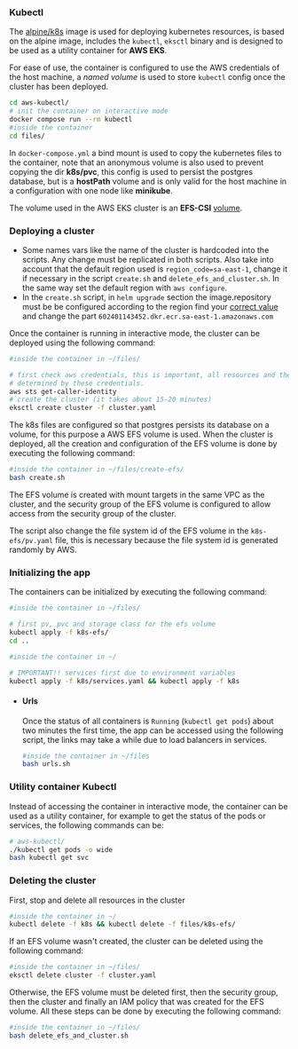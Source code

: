 ### Kubectl

The [alpine/k8s](https://hub.docker.com/r/alpine/k8s) image is used for deploying kubernetes 
resources, is based on the alpine image, 
includes the `kubectl`, `eksctl` binary and is designed to be used as a utility container for 
**AWS EKS**. 

For ease of use, the container is configured to use the AWS credentials of the host machine, a 
_named volume_ is used to store `kubectl` config once the cluster has been deployed.
```bash
cd aws-kubectl/
# init the container on interactive mode
docker compose run --rm kubectl
#inside the container
cd files/
```
In `docker-compose.yml` a bind mount is used to copy the kubernetes files to the container, 
note that an anonymous volume is also used to prevent copying the dir __k8s/pvc__, this config 
is used to persist the postgres database, but is a **hostPath** volume and is only valid for the
host machine in a configuration with one node like **minikube**.

The volume used in the AWS EKS cluster is an **EFS-CSI** [volume](https://docs.aws.amazon.com/eks/latest/userguide/efs-csi.html).

### Deploying a cluster

- Some names vars like the name of the cluster is hardcoded into the scripts. Any change must 
be replicated in both scripts. Also take into account that the default region used is 
`region_code=sa-east-1`, change it 
if necessary in the script `create.sh` and `delete_efs_and_cluster.sh`.
In the same way set the default region with `aws configure`.
- In the `create.sh` script, in `helm upgrade` section the image.repository must be be
 configured according to the region find your [correct value](https://docs.aws.amazon.com/eks/latest/userguide/add-ons-images.html) 
and change the part `602401143452.dkr.ecr.sa-east-1.amazonaws.com`

Once the container is running in interactive mode, the cluster can be deployed using the following
command:
```bash
#inside the container in ~/files/

# first check aws credentials, this is important, all resources and the ownership of the cluster is
# determined by these credentials.
aws sts get-caller-identity
# create the cluster (it takes about 15-20 minutes)
eksctl create cluster -f cluster.yaml
```
The k8s files are configured so that postgres persists its database on a volume, for this purpose
a AWS EFS volume is used. When the cluster is deployed, all the creation and configuration of the
EFS volume is done by executing the following command:
```bash
#inside the container in ~/files/create-efs/
bash create.sh
```
The EFS volume is created with mount targets in the same VPC as the cluster, and the security 
group of the EFS volume is configured to allow access from the security group of the cluster.

The script also change the file system id of the EFS volume in the `k8s-efs/pv.yaml` file, this
is necessary because the file system id is generated randomly by AWS.
### Initializing the app

The containers can be initialized by executing the following command:
```bash
#inside the container in ~/files/

# first pv, pvc and storage class for the efs volume
kubectl apply -f k8s-efs/
cd ..

#inside the container in ~/

# IMPORTANT!! services first due to environment variables
kubectl apply -f k8s/services.yaml && kubectl apply -f k8s
```

- #### Urls
  Once the status of all containers is `Running` (`kubectl get pods`) about two minutes the first 
  time, the app can be accessed using the  following script, the links may take a while due to 
  load balancers in services.
    ```bash
    #inside the container in ~/files
    bash urls.sh
    ```



### Utility container Kubectl
Instead of accessing the container in interactive mode, the container can be used as a utility
container, for example to get the status of the pods or services, the following commands can be:
```bash
# aws-kubectl/
./kubectl get pods -o wide
bash kubectl get svc
```

### Deleting the cluster
First, stop and delete all resources in the cluster
```bash
#inside the container in ~/
kubectl delete -f k8s && kubectl delete -f files/k8s-efs/ 
```
If an EFS volume wasn't created, the cluster can be deleted using the following command:
```bash
#inside the container in ~/files/
eksctl delete cluster -f cluster.yaml
```
Otherwise, the EFS volume must be deleted first, then the security group, then the cluster and
finally an IAM policy that was created for the EFS volume. All these steps can be done by executing
the following command:
```bash
#inside the container in ~/files/
bash delete_efs_and_cluster.sh
```